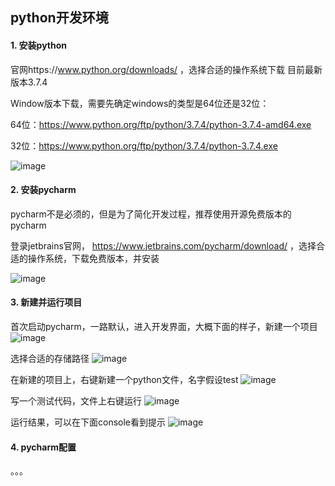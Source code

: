 ## python开发环境

#### 1. 安装python
官网https://www.python.org/downloads/ ，选择合适的操作系统下载
目前最新版本3.7.4

Window版本下载，需要先确定windows的类型是64位还是32位：

64位：https://www.python.org/ftp/python/3.7.4/python-3.7.4-amd64.exe

32位：https://www.python.org/ftp/python/3.7.4/python-3.7.4.exe

![image](https://user-images.githubusercontent.com/3889726/61632132-b01d8880-acbe-11e9-99fe-ab33ab18fa3d.png)


#### 2. 安装pycharm
pycharm不是必须的，但是为了简化开发过程，推荐使用开源免费版本的pycharm

登录jetbrains官网， https://www.jetbrains.com/pycharm/download/ ，选择合适的操作系统，下载免费版本，并安装

![image](https://user-images.githubusercontent.com/3889726/61632277-0985b780-acbf-11e9-983b-d810f7ca27c8.png)

#### 3. 新建并运行项目
首次启动pycharm，一路默认，进入开发界面，大概下面的样子，新建一个项目
![image](https://user-images.githubusercontent.com/3889726/61632426-65504080-acbf-11e9-850b-210aa750258a.png)

选择合适的存储路径
![image](https://user-images.githubusercontent.com/3889726/61632446-713c0280-acbf-11e9-9149-2ad61ea43ea9.png)

在新建的项目上，右键新建一个python文件，名字假设test
![image](https://user-images.githubusercontent.com/3889726/61632643-ec9db400-acbf-11e9-9998-05e5589e658a.png)

写一个测试代码，文件上右键运行
![image](https://user-images.githubusercontent.com/3889726/61632740-2a9ad800-acc0-11e9-8588-98713e231e81.png)

运行结果，可以在下面console看到提示
![image](https://user-images.githubusercontent.com/3889726/61633005-c3c9ee80-acc0-11e9-8c73-79a71526977f.png)

#### 4. pycharm配置
。。。
